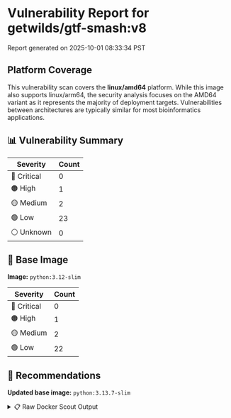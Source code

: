 # Vulnerability Report for getwilds/gtf-smash:v8

Report generated on 2025-10-01 08:33:34 PST

## Platform Coverage

This vulnerability scan covers the **linux/amd64** platform. While this image also supports linux/arm64, the security analysis focuses on the AMD64 variant as it represents the majority of deployment targets. Vulnerabilities between architectures are typically similar for most bioinformatics applications.

## 📊 Vulnerability Summary

| Severity | Count |
|----------|-------|
| 🔴 Critical | 0 |
| 🟠 High | 1 |
| 🟡 Medium | 2 |
| 🟢 Low | 23 |
| ⚪ Unknown | 0 |

## 🐳 Base Image

**Image:** `python:3.12-slim`

| Severity | Count |
|----------|-------|
| 🔴 Critical | 0 |
| 🟠 High | 1 |
| 🟡 Medium | 2 |
| 🟢 Low | 22 |

## 🔄 Recommendations

**Updated base image:** `python:3.13.7-slim`

<details>
<summary>📋 Raw Docker Scout Output</summary>

```text
Target             │  getwilds/gtf-smash:v8  │    0C     1H     2M    23L   
    digest           │  549708ec856f                   │                              
  Base image         │  python:3.12-slim               │    0C     1H     2M    22L   
  Updated base image │  python:3.13.7-slim             │    0C     1H     2M    22L   
                     │                                 │                              

What's next:
    View vulnerabilities → docker scout cves getwilds/gtf-smash:v8
    View base image update recommendations → docker scout recommendations getwilds/gtf-smash:v8
    Include policy results in your quickview by supplying an organization → docker scout quickview getwilds/gtf-smash:v8 --org <organization>
```
</details>
